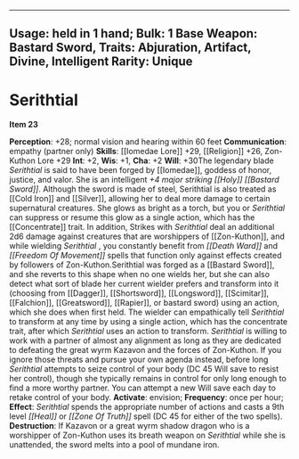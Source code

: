 
---
Usage: held in 1 hand;
Bulk: 1
Base Weapon: Bastard Sword,
Traits: Abjuration, Artifact, Divine, Intelligent
Rarity: Unique
---

# Serithtial

**Item 23**

> 
**Perception**: +28; normal vision and hearing within 60 feet
**Communication**: empathy (partner only)
**Skills**:  [[Iomedae Lore]] +29, [[Religion]] +26, Zon-Kuthon Lore +29
**Int**: +2,
**Wis**: +1,
**Cha**: +2
**Will**: +30The legendary blade *Serithtial* is said to have been forged by [[Iomedae]], goddess of honor, justice, and valor. She is an intelligent *+4 major striking [[Holy]] [[Bastard Sword]]*. Although the sword is made of steel, Serithtial is also treated as [[Cold Iron]] and [[Silver]], allowing her to deal more damage to certain supernatural creatures. She glows as bright as a torch, but you or *Serithtial* can suppress or resume this glow as a single action, which has the [[Concentrate]] trait. In addition, Strikes with *Serithtial* deal an additional 2d6 damage against creatures that are worshippers of [[Zon-Kuthon]], and while wielding *Serithtial* , you constantly benefit from *[[Death Ward]]* and *[[Freedom Of Movement]]* spells that function only against effects created by followers of Zon-Kuthon.Serithtial was forged as a [[Bastard Sword]], and she reverts to this shape when no one wields her, but she can also detect what sort of blade her current wielder prefers and transform into it (choosing from [[Dagger]], [[Shortsword]], [[Longsword]], [[Scimitar]], [[Falchion]], [[Greatsword]], [[Rapier]], or bastard sword) using an action, which she does when first held. The wielder can empathically tell *Serithtial* to transform at any time by using a single action, which has the concentrate trait, after which *Serithtial* uses an action to transform. *Serithtial* is willing to work with a partner of almost any alignment as long as they are dedicated to defeating the great wyrm Kazavon and the forces of Zon-Kuthon. If you ignore those threats and pursue your own agenda instead, before long *Serithtial* attempts to seize control of your body (DC 45 Will save to resist her control), though she typically remains in control for only long enough to find a more worthy partner. You can attempt a new Will save each day to retake control of your body.
**Activate**: envision;
**Frequency**: once per hour;
**Effect**:  *Serithtial* spends the appropriate number of actions and casts a 9th level *[[Heal]]* or *[[Zone Of Truth]]* spell (DC 45 for either of the two spells).
**Destruction**: If Kazavon or a great wyrm shadow dragon who is a worshipper of Zon-Kuthon uses its breath weapon on *Serithtial* while she is unattended, the sword melts into a pool of mundane iron.
